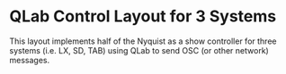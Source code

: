 # QLab Control Layout for 3 Systems

This layout implements half of the Nyquist as a show controller for three systems (i.e. LX, SD, TAB) using QLab to send OSC (or other network) messages. 